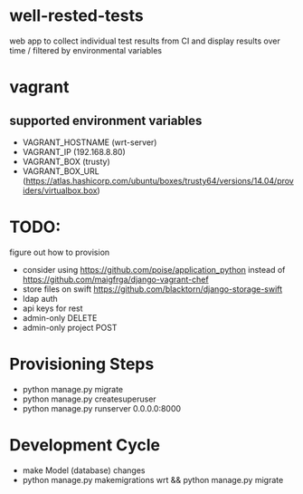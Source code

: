# well-rested-tests
web app to collect individual test results from CI and display results over
time / filtered by environmental variables

# vagrant

## supported environment variables
* VAGRANT_HOSTNAME (wrt-server)
* VAGRANT_IP (192.168.8.80)
* VAGRANT_BOX (trusty)
* VAGRANT_BOX_URL (https://atlas.hashicorp.com/ubuntu/boxes/trusty64/versions/14.04/providers/virtualbox.box)


# TODO:
figure out how to provision
* consider using https://github.com/poise/application_python
  instead of https://github.com/maigfrga/django-vagrant-chef
* store files on swift https://github.com/blacktorn/django-storage-swift
* ldap auth
* api keys for rest
* admin-only DELETE
* admin-only project POST


# Provisioning Steps
* python manage.py migrate
* python manage.py createsuperuser
* python manage.py runserver 0.0.0.0:8000

# Development Cycle
* make Model (database) changes
* python manage.py makemigrations wrt && python manage.py migrate
